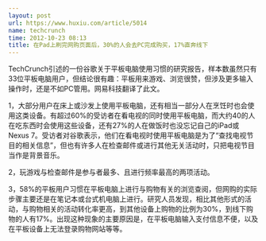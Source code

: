 ```yaml
---
layout: post
url: https://www.huxiu.com/article/5014
name: techcrunch
time: 2012-10-23 08:13
title: 在Pad上刷完网购页面后，30%的人会去PC完成购买，17%直奔线下
---
```

TechCrunch引述的一份谷歌关于平板电脑使用习惯的研究报告，样本数虽然只有33位平板电脑用户，但结论很有趣：平板用来游戏、浏览很赞，但涉及更多输入操作时，还是不如PC管用。网易科技翻译了此文。

1，大部分用户在床上或沙发上使用平板电脑，还有相当一部分人在烹饪时也会使用这类设备。有超过60%的受访者在看电视的同时使用平板电脑，而大约40的人在吃东西时会使用这些设备，还有27%的人在做饭时也没忘记自己的iPad或Nexus 7。受访者对谷歌表示，他们在看电视时使用平板电脑是为了“查找电视节目的相关信息”，但也有许多人在检查邮件或进行其他无关活动时，只把电视节目当作是背景音乐。

2，玩游戏与检查邮件是参与者最多、且进行频率最高的两项活动。

3，58%的平板用户习惯在平板电脑上进行与购物有关的浏览查阅，但网购的实际步骤主要还是在笔记本或台式机电脑上进行。研究人员发现，相比其他形式的活动，与购物相关的活动转化率更高，到其他设备上购物的比例为30%，到线下购物的人有17%。出现这种现象的主要原因是，在平板电脑输入支付信息不便，以及在平板设备上无法登录购物网站等等。


